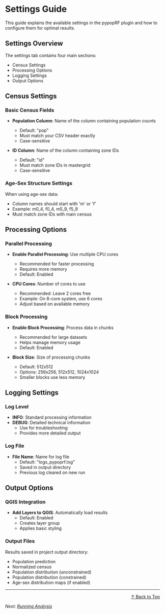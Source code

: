 # Settings Guide

This guide explains the available settings in the pypopRF plugin and how to configure them for optimal results.

## Settings Overview

The settings tab contains four main sections:
- Census Settings
- Processing Options
- Logging Settings
- Output Options

## Census Settings

### Basic Census Fields
- **Population Column**: Name of the column containing population counts
  - Default: "pop"
  - Must match your CSV header exactly
  - Case-sensitive

- **ID Column**: Name of the column containing zone IDs
  - Default: "id"
  - Must match zone IDs in mastergrid
  - Case-sensitive

### Age-Sex Structure Settings
When using age-sex data:
- Column names should start with 'm' or 'f'
- Example: m0_4, f0_4, m5_9, f5_9
- Must match zone IDs with main census

## Processing Options

### Parallel Processing
- **Enable Parallel Processing**: Use multiple CPU cores
  - Recommended for faster processing
  - Requires more memory
  - Default: Enabled

- **CPU Cores**: Number of cores to use
  - Recommended: Leave 2 cores free
  - Example: On 8-core system, use 6 cores
  - Adjust based on available memory

### Block Processing
- **Enable Block Processing**: Process data in chunks
  - Recommended for large datasets
  - Helps manage memory usage
  - Default: Enabled

- **Block Size**: Size of processing chunks
  - Default: 512x512
  - Options: 256x256, 512x512, 1024x1024
  - Smaller blocks use less memory

## Logging Settings

### Log Level
- **INFO**: Standard processing information
- **DEBUG**: Detailed technical information
  - Use for troubleshooting
  - Provides more detailed output

### Log File
- **File Name**: Name for log file
  - Default: "logs_pypoprf.log"
  - Saved in output directory
  - Previous log cleared on new run

## Output Options

### QGIS Integration
- **Add Layers to QGIS**: Automatically load results
  - Default: Enabled
  - Creates layer group
  - Applies basic styling

### Output Files
Results saved in project output directory:
- Population prediction
- Normalized census
- Population distribution (unconstrained)
- Population distribution (constrained)
- Age-sex distribution maps (if enabled)

---

<div align="right">
  <a href="#top">↑ Back to Top</a>
</div>

*Next: [Running Analysis](running-analysis.md)*